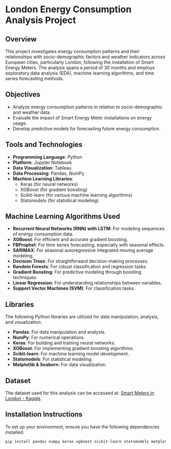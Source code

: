 # London Energy Consumption Analysis Project

## Overview

This project investigates energy consumption patterns and their relationships with socio-demographic factors and weather indicators across European cities, particularly London, following the installation of Smart Energy Meters. The analysis spans a period of 30 months and employs exploratory data analysis (EDA), machine learning algorithms, and time series forecasting methods.

## Objectives

- Analyze energy consumption patterns in relation to socio-demographic and weather data.
- Evaluate the impact of Smart Energy Meter installations on energy usage.
- Develop predictive models for forecasting future energy consumption.

## Tools and Technologies

- **Programming Language**: Python
- **Platform**: Jupyter Notebook
- **Data Visualization**: Tableau
- **Data Processing**: Pandas, NumPy
- **Machine Learning Libraries**: 
  - Keras (for neural networks)
  - XGBoost (for gradient boosting)
  - Scikit-learn (for various machine learning algorithms)
  - Statsmodels (for statistical modeling)

## Machine Learning Algorithms Used

- **Recurrent Neural Networks (RNN) with LSTM**: For modeling sequences of energy consumption data.
- **XGBoost**: For efficient and accurate gradient boosting.
- **FBProphet**: For time series forecasting, especially with seasonal effects.
- **SARIMAX**: For seasonal autoregressive integrated moving average modeling.
- **Decision Trees**: For straightforward decision-making processes.
- **Random Forests**: For robust classification and regression tasks.
- **Gradient Boosting**: For predictive modeling through boosting techniques.
- **Linear Regression**: For understanding relationships between variables.
- **Support Vector Machines (SVM)**: For classification tasks.

## Libraries

The following Python libraries are utilized for data manipulation, analysis, and visualization:

- **Pandas**: For data manipulation and analysis.
- **NumPy**: For numerical operations.
- **Keras**: For building and training neural networks.
- **XGBoost**: For implementing gradient boosting algorithms.
- **Scikit-learn**: For machine learning model development.
- **Statsmodels**: For statistical modeling.
- **Matplotlib & Seaborn**: For data visualization.

## Dataset

The dataset used for this analysis can be accessed at: [Smart Meters in London - Kaggle](https://www.kaggle.com/jeanmidev/smart-meters-in-london).

## Installation Instructions

To set up your environment, ensure you have the following dependencies installed:

```bash
pip install pandas numpy keras xgboost scikit-learn statsmodels matplotlib seaborn fbprophet

